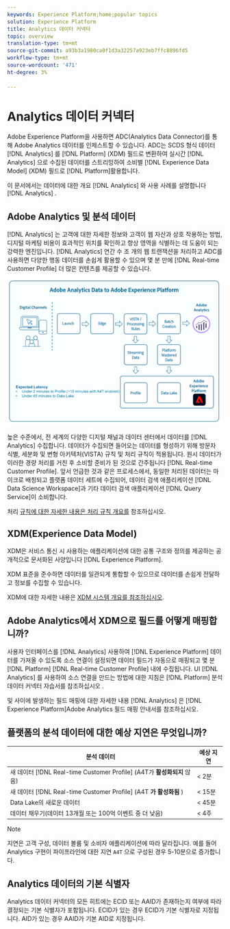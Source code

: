 ```yaml
---
keywords: Experience Platform;home;popular topics
solution: Experience Platform
title: Analytics 데이터 커넥터
topic: overview
translation-type: tm+mt
source-git-commit: a93b3a1980ca0f1d3a32257a923eb7ffc8896fd5
workflow-type: tm+mt
source-wordcount: '471'
ht-degree: 3%

---
```



# Analytics 데이터 커넥터

Adobe Experience Platform을 사용하면 ADC(Analytics Data Connector)를 통해 Adobe Analytics 데이터를 인제스트할 수 있습니다. ADC는 SCDS 형식 데이터 [!DNL Analytics] 를 [!DNL Platform] (XDM) 필드로 변환하여 실시간 [!DNL Analytics] 으로 수집된 데이터를 스트리밍하여 소비별 [!DNL Experience Data Model] (XDM) 필드로 [!DNL Platform]활용합니다.

이 문서에서는 데이터에 대한 개요 [!DNL Analytics] 와 사용 사례를 설명합니다 [!DNL Analytics] .

## Adobe Analytics 및 분석 데이터

[!DNL Analytics] 는 고객에 대한 자세한 정보와 고객이 웹 자산과 상호 작용하는 방법, 디지털 마케팅 비용이 효과적인 위치를 확인하고 향상 영역을 식별하는 데 도움이 되는 강력한 엔진입니다. [!DNL Analytics] 연간 수 조 개의 웹 트랜잭션을 처리하고 ADC를 사용하면 다양한 행동 데이터를 손쉽게 활용할 수 있으며 몇 분 만에 [!DNL Real-time Customer Profile] 더 많은 컨텐츠를 제공할 수 있습니다.

![](./images/analytics-data-experience-platform.png)

높은 수준에서, 전 세계의 다양한 디지털 채널과 데이터 센터에서 데이터를 [!DNL Analytics] 수집합니다. 데이터가 수집되면 들어오는 데이터를 형성하기 위해 방문자 식별, 세분화 및 변형 아키텍처(VISTA) 규칙 및 처리 규칙이 적용됩니다. 원시 데이터가 이러한 경량 처리를 거친 후 소비할 준비가 된 것으로 간주됩니다 [!DNL Real-time Customer Profile]. 앞서 언급한 것과 같은 프로세스에서, 동일한 처리된 데이터는 마이크로 배칭되고 플랫폼 데이터 세트에 수집되어, 데이터 검색 애플리케이션 [!DNL Data Science Workspace]과 기타 데이터 검색 애플리케이션 [!DNL Query Service]이 소비합니다.

처리 [규칙에 대한 자세한 내용은 처리 규칙 개요를](https://docs.adobe.com/content/help/ko-KR/analytics/admin/admin-tools/processing-rules/processing-rules.html) 참조하십시오.

## XDM(Experience Data Model)

XDM은 서비스 통신 시 사용하는 애플리케이션에 대한 공통 구조와 정의를 제공하는 공개적으로 문서화된 사양입니다 [!DNL Experience Platform].

XDM 표준을 준수하면 데이터를 일관되게 통합할 수 있으므로 데이터를 손쉽게 전달하고 정보를 수집할 수 있습니다.

XDM에 대한 자세한 내용은 [XDM 시스템 개요를 참조하십시오](../../../xdm/home.md).

## Adobe Analytics에서 XDM으로 필드를 어떻게 매핑합니까?

사용자 인터페이스를 [!DNL Analytics] 사용하여 [!DNL Experience Platform] 데이터를 가져올 수 있도록 소스 연결이 설정되면 데이터 필드가 자동으로 매핑되고 몇 분 [!DNL Platform] [!DNL Real-time Customer Profile] 내에 수집됩니다. UI [!DNL Analytics] 를 사용하여 소스 연결을 만드는 방법에 대한 지침은 [!DNL Platform] 분석 데이터 커넥터 자습서를 참조하십시오 [](../../tutorials/ui/create/adobe-applications/analytics.md).

및 사이에 발생하는 필드 매핑에 대한 자세한 내용 [!DNL Analytics] 은 [!DNL Experience Platform]Adobe Analytics 필드 매핑 [](./mapping/analytics.md) 안내서를 참조하십시오.

## 플랫폼의 분석 데이터에 대한 예상 지연은 무엇입니까?

| 분석 데이터 | 예상 지연 |
| -------------- | ---------------- |
| 새 데이터 [!DNL Real-time Customer Profile] (A4T가 **활성화되지** 않음) | &lt; 2분 |
| 새 데이터 [!DNL Real-time Customer Profile] (A4T **가 활성화됨** ) | &lt; 15분 |
| Data Lake의 새로운 데이터 | &lt; 45분 |
| 데이터 채우기(데이터 13개월 또는 100억 이벤트 중 더 낮음) | &lt; 4주 |

>[!NOTE]
>
>지연은 고객 구성, 데이터 볼륨 및 소비자 애플리케이션에 따라 달라집니다. 예를 들어 Analytics 구현이 파이프라인에 대한 지연 `A4T` 으로 구성된 경우 5-10분으로 증가합니다.

## Analytics 데이터의 기본 식별자

Analytics 데이터 커넥터의 모든 히트에는 ECID 또는 AAID가 존재하는지 여부에 따라 결정되는 기본 식별자가 포함됩니다. ECID가 있는 경우 ECID가 기본 식별자로 지정됩니다. AID가 있는 경우 AAID가 기본 AID로 지정됩니다.